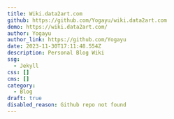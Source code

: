 ```yaml
---
title: Wiki.data2art.com
github: https://github.com/Yogayu/wiki.data2art.com
demo: https://wiki.data2art.com/
author: Yogayu
author_link: https://github.com/Yogayu
date: 2023-11-30T17:11:48.554Z
description: Personal Blog Wiki
ssg:
  - Jekyll
css: []
cms: []
category:
  - Blog
draft: true
disabled_reason: Github repo not found
---
```


